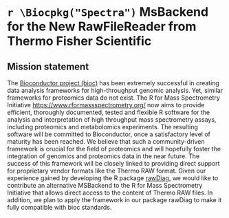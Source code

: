 # `r \Biocpkg("Spectra")` MsBackend for the New RawFileReader from Thermo Fisher Scientific 

## Mission statement

The [Bioconductor project (bioc)](https://doi.org/10.1038/nmeth.3252)
has been extremely successful in creating data
analysis frameworks for high-throughput genomic analysis.
Yet, similar
frameworks for proteomics data do not exist. The R for Mass Spectrometry
Initiative https://www.rformassspectrometry.org/ now aims to provide
efficient, thoroughly documented, tested
and flexible R software for the analysis and interpretation of high throughput
mass spectrometry assays, including proteomics and metabolomics experiments.
The resulting software will be committed to Bioconductor, once a satisfactory
level of maturity has been reached.
We believe that such a community-driven framework is crucial for the field of
proteomics and will hopefully foster the integration of genomics and
proteomics data in the near future. The success of this framework will be
closely linked to providing direct support for proprietary vendor formats like
the Thermo RAW format. Given our experience gained by developing the R package
[rawDiag](https://doi.org/10.1021/acs.jproteome.8b00173),
we would like to contribute an alternative MSBackend to
the R for Mass Spectrometry Initiative that allows direct access to the content
of Thermo RAW files. In addition, we plan to apply the framework in our package
rawDiag to make it fully compatible with bioc standards.


